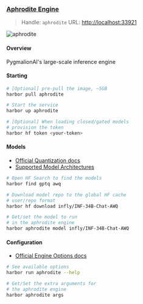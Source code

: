 ### [Aphrodite Engine](https://github.com/PygmalionAI/aphrodite-engine)

> Handle: `aphrodite`
> URL: [http://localhost:33921](http://localhost:33921)

![aphrodite](https://raw.githubusercontent.com/PygmalionAI/aphrodite-engine/main/assets/aphrodite.png)

#### Overview

PygmalionAI's large-scale inference engine

#### Starting

```bash
# [Optional] pre-pull the image, ~5GB
harbor pull aphrodite

# Start the service
harbor up aphrodite

# [Optional] When loading closed/gated models
# provision the token
harbor hf token <your-token>
```

#### Models

- [Official Quantization docs](https://aphrodite.pygmalion.chat/pages/quantization/support-matrix.html)
- [Supported Model Architectures](https://aphrodite.pygmalion.chat/pages/usage/models.html)

```bash
# Open HF Search to find the models
harbor find gptq awq

# Download model repo to the global HF cache
# user/repo format
harbor hf download infly/INF-34B-Chat-AWQ

# Get/set the model to run
# in the aphrodite engine
harbor aphrodite model infly/INF-34B-Chat-AWQ
```

#### Configuration

- [Official Engine Options docs](https://aphrodite.pygmalion.chat/pages/usage/openai.html#command-line-arguments-for-the-server)

```bash
# See available options
harbor run aphrodite --help

# Get/Set the extra arguments for
# the aphrodite engine
harbor aphrodite args
```

